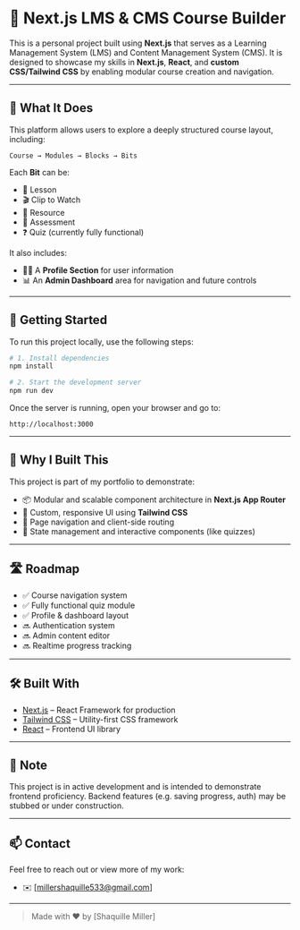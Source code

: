 
# 📘 Next.js LMS & CMS Course Builder

This is a personal project built using **Next.js** that serves as a Learning Management System (LMS) and Content Management System (CMS). It is designed to showcase my skills in **Next.js**, **React**, and **custom CSS/Tailwind CSS** by enabling modular course creation and navigation.

---

## 🎯 What It Does

This platform allows users to explore a deeply structured course layout, including:

```
Course → Modules → Blocks → Bits
```

Each **Bit** can be:

- 📖 Lesson  
- 🎬 Clip to Watch  
- 📄 Resource  
- 📝 Assessment  
- ❓ Quiz (currently fully functional)

It also includes:

- 🧑‍💼 A **Profile Section** for user information  
- 📊 An **Admin Dashboard** area for navigation and future controls

---

## 🚀 Getting Started

To run this project locally, use the following steps:

```bash
# 1. Install dependencies
npm install

# 2. Start the development server
npm run dev
```

Once the server is running, open your browser and go to:

```
http://localhost:3000
```

---

## 🧠 Why I Built This

This project is part of my portfolio to demonstrate:

- 📦 Modular and scalable component architecture in **Next.js App Router**
- 🎨 Custom, responsive UI using **Tailwind CSS**
- 🧭 Page navigation and client-side routing
- 🔁 State management and interactive components (like quizzes)

---

## 🛣 Roadmap

- ✅ Course navigation system  
- ✅ Fully functional quiz module  
- ✅ Profile & dashboard layout  
- 🔜 Authentication system  
- 🔜 Admin content editor  
- 🔜 Realtime progress tracking

---

## 🛠 Built With

- [Next.js](https://nextjs.org/) – React Framework for production
- [Tailwind CSS](https://tailwindcss.com/) – Utility-first CSS framework
- [React](https://reactjs.org/) – Frontend UI library

---

## 📌 Note

This project is in active development and is intended to demonstrate frontend proficiency. Backend features (e.g. saving progress, auth) may be stubbed or under construction.

---

## 📫 Contact

Feel free to reach out or view more of my work:

<!-- - 🌐 [Portfolio](#)   -->
- ✉️ [millershaquille533@gmail.com]

---

> Made with ❤️ by [Shaquille Miller]
